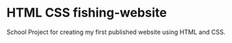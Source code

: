 # HTML CSS fishing-website

School Project for creating my first published website using HTML and CSS.
